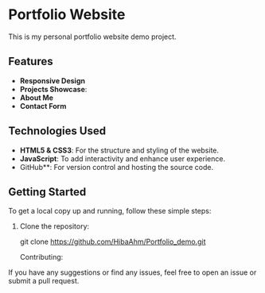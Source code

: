 # Portfolio Website

This is my personal portfolio website demo project.

## Features

- **Responsive Design**
- **Projects Showcase**: 
- **About Me**
- **Contact Form**


## Technologies Used

- **HTML5 & CSS3**: For the structure and styling of the website.
- **JavaScript**: To add interactivity and enhance user experience.
-  GitHub**: For version control and hosting the source code.

## Getting Started

To get a local copy up and running, follow these simple steps:

1. Clone the repository:

   git clone https://github.com/HibaAhm/Portfolio_demo.git



   Contributing:

If you have any suggestions or find any issues, feel free to open an issue or submit a pull request.
